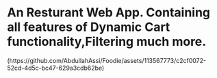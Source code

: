 <h1>An Resturant Web App. Containing all features of Dynamic Cart functionality,Filtering much more.</h1><image>(https://github.com/AbdullahAssi/Foodie/assets/113567773/c2cf0072-52cd-4d5c-bc47-629a3cdb62be)<image>
